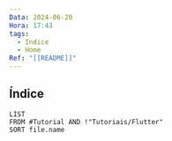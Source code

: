 ```yaml
---
Data: 2024-06-20
Hora: 17:43
tags:
  - Indice
  - Home
Ref: "[[README]]"
---
```


## Índice
```dataview
LIST
FROM #Tutorial AND !"Tutoriais/Flutter" 
SORT file.name
```

